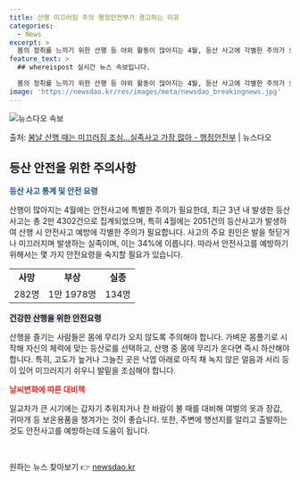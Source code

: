 ```yaml
---
title: 산행 미끄러짐 주의 행정안전부가 경고하는 이유
categories:
  - News
excerpt: >
  봄의 정취를 느끼기 위한 산행 등 야외 활동이 많아지는 4월, 등산 사고에 각별한 주의가 요구된다. 행정안전…
feature_text: >
  ## whereispost 실시간 뉴스 속보입니다.

  봄의 정취를 느끼기 위한 산행 등 야외 활동이 많아지는 4월, 등산 사고에 각별한 주의가 요구된다. 행정안전…
image: 'https://newsdao.kr/res/images/meta/newsdao_breakingnews.jpg'
---
```


![뉴스다오 속보](https://newsdao.kr/res/images/meta/newsdao_breakingnews.jpg)

<p>출처: <a href="https://newsdao.kr/3510" rel="dofollow">봄날 산행 때는 미끄러짐 조심…실족사고 가장 많아 - 행정안전부</a> | 뉴스다오</p>

<h2 data-ke-size="size28">등산 안전을 위한 주의사항</h2>
<p data-ke-size="size16"><b><span style="color: #1a5490;">등산 사고 통계 및 안전 요령</span></b></p>
산행이 많아지는 4월에는 안전사고에 특별한 주의가 필요한데, 최근 3년 내 발생한 등산사고는 총 2만 4302건으로 집계되었으며, 특히 4월에는 2051건의 등산사고가 발생하여 산행 시 안전사고 예방에 각별한 주의가 필요합니다. 사고의 주요 원인은 발을 헛딛거나 미끄러지며 발생하는 실족이며, 이는 34%에 이릅니다. 따라서 안전사고를 예방하기 위해서는 몇 가지 안전요령을 숙지할 필요가 있습니다.

<table>
	<tbody>
		<tr>
			<td style="text-align: center; height: 17px;"><b>사망</b></td>
			<td style="text-align: center; height: 17px;"><b>부상</b></td>
			<td style="text-align: center; height: 17px;"><b>실종</b></td>
		</tr>
		<tr>
			<td style="text-align: center; height: 17px;">282명</td>
			<td style="text-align: center; height: 17px;">1만 1978명</td>
			<td style="text-align: center; height: 17px;">134명</td>
		</tr>
	</tbody>
</table>

<p data-ke-size="size16"><b><span style="background-color: #21538527;">건강한 산행을 위한 안전요령</span></b></p>
산행을 즐기는 사람들은 몸에 무리가 오지 않도록 주의해야 합니다. 가벼운 몸풀기로 시작해 자신의 체력에 맞는 등산로를 선택하고, 산행 중 몸에 무리가 온다면 즉시 하산해야 합니다. 특히, 고도가 높거나 그늘진 곳은 낙엽 아래로 아직 채 녹지 않은 얼음과 서리 등이 있어 미끄러지기 쉬우니 발밑을 조심해야 합니다.

<p data-ke-size="size16"><b><span style="color: #ee2323;">날씨변화에 따른 대비책</span></b></p>
일교차가 큰 시기에는 갑자기 추워지거나 찬 바람이 불 때를 대비해 여벌의 옷과 장갑, 귀마개 등 보온용품을 챙겨가는 것이 좋습니다. 또한, 주변에 행선지를 알리고 출발하는 것도 안전사고를 예방하는데 도움이 됩니다.

<p data-ke-size="size16">&nbsp;</p> 

원하는 뉴스 찾아보기 👉 <a href="https://newsdao.kr" rel="dofollow">newsdao.kr</a>


